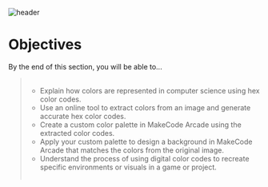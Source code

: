 ![header](assets/header.png)

# Objectives

By the end of this section, you will be able to...

<blockquote>
  <ul style="list-style-type:circle;">
    <br>
    <li>Explain how colors are represented in computer science using hex color codes.</li>
    <li>Use an online tool to extract colors from an image and generate accurate hex color codes.</li>
    <li>Create a custom color palette in MakeCode Arcade using the extracted color codes.</li>
    <li>Apply your custom palette to design a background in MakeCode Arcade that matches the colors from the original image.</li>
    <li>Understand the process of using digital color codes to recreate specific environments or visuals in a game or project.</li>
    <br>
  </ul>
</blockquote>

